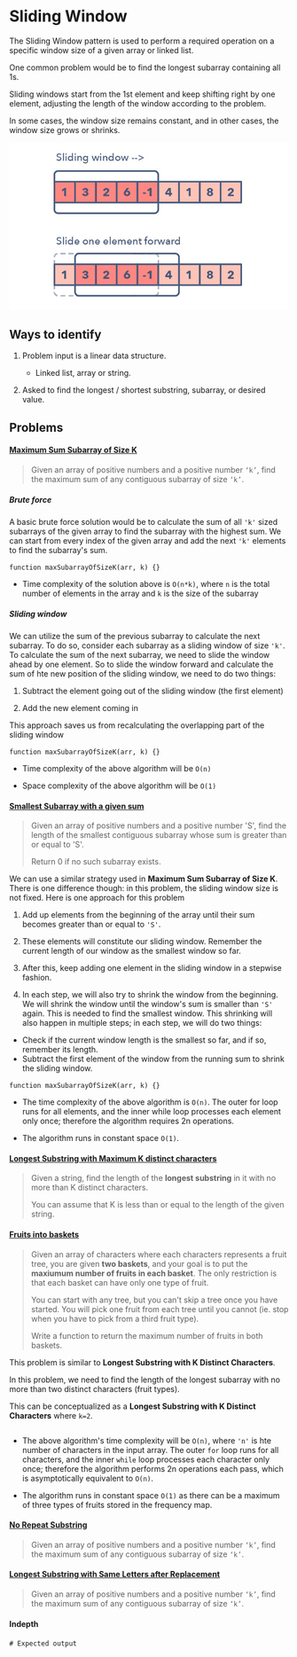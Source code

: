 # Sliding Window

The Sliding Window pattern is used to perform a required operation on a specific window size of a given array or linked list.

One common problem would be to find the longest subarray containing all 1s.
 
Sliding windows start from the 1st element and keep shifting right by one element, adjusting the length of the window according to the problem. 

In some cases, the window size remains constant, and in other cases, the window size grows or shrinks.


![sliding window](../../../assets/sliding_window.png)


## Ways to identify

1. Problem input is a linear data structure.
    - Linked list, array or string.

2. Asked to find the longest / shortest substring, subarray, or desired value.

## Problems

#### [Maximum Sum Subarray of Size K](./02.%20Maximum%20Sum%20Subarray%20of%20Size%20K.py) 

> Given an array of positive numbers and a positive number `‘k’`, find the maximum sum of any contiguous subarray of size `‘k’`.

##### Brute force
A basic brute force solution would be to calculate the sum of all `'k'` sized subarrays of the given array to find the subarray with the highest sum.
We can start from every index of the given array and add the next `'k'` elements to find the subarray's sum.

```
function maxSubarrayOfSizeK(arr, k) {}
```

- Time complexity of the solution above is `O(n*k)`, where `n` is the total number of elements in the array and `k` is the size of the subarray


##### Sliding window 

We can utilize the sum of the previous subarray to calculate the next subarray. To do so, consider each subarray as a sliding window of size `'k'`. To calculate the sum of the next subarray, we need to slide the window ahead by one element. So to slide the window forward and calculate the sum of hte new position of the sliding window, we need to do two things:

1. Subtract the element going out of the sliding window (the first element)

2. Add the new element coming in 

This approach saves us from recalculating the overlapping part of the sliding window


```
function maxSubarrayOfSizeK(arr, k) {}
```

- Time complexity of the above algorithm will be `O(n)`

- Space complexity of the above algorithm will be `O(1)`

#### [Smallest Subarray with a given sum](./03.%20Smallest%20Subarray%20with%20a%20given%20sum.py)

> Given an array of positive numbers and a positive number 'S', find the length of the smallest contiguous subarray whose sum is greater than or equal to 'S'.
> 
> Return 0 if no such subarray exists.

We can use a similar strategy used in **Maximum Sum Subarray of Size K**. There is one difference though: in this problem, the sliding window size is not fixed.
Here is one approach for this problem 

1. Add up elements from the beginning of the array until their sum becomes greater than or equal to `'S'`.

2. These elements will constitute our sliding window. Remember the current length of our window as the smallest window so far.

3. After this, keep adding one element in the sliding window in a stepwise fashion.

4. In each step, we will also try to shrink the window from the beginning. We will shrink the window until the window's sum is smaller than `'S'` again. This is needed to find the smallest window. This shrinking will also happen in multiple steps; in each step, we will do two things: 

- Check if the current window length is the smallest so far, and if so, remember its length.
- Subtract the first element of the window from the running sum to shrink the sliding window.

```
function maxSubarrayOfSizeK(arr, k) {}
```

- The time complexity of the above algorithm is `O(n)`. The outer for loop runs for all elements, and the inner while loop processes each element only once; therefore the algorithm requires 2n operations.

- The algorithm runs in constant space `O(1)`.

#### [Longest Substring with Maximum K distinct characters](./04.%20Longest%20Substring%20with%20Maximum%20K%20distinct%20characters.py)

> Given a string, find the length of the **longest substring** in it with no more than K distinct characters.
>
> You can assume that K is less than or equal to the length of the given string.

#### [Fruits into baskets](link)

> Given an array of characters where each characters represents a fruit tree, you are given **two baskets**, and your goal is to put the **maxiumum number of fruits in each basket**. The only restriction is that each basket can have only one type of fruit.
>
> You can start with any tree, but you can't skip a tree once you have started. You will pick one fruit from each tree until you cannot (ie. stop when you have to pick from a third fruit type).
>
> Write a function to return the maximum number of fruits in both baskets.

This problem is similar to **Longest Substring with K Distinct Characters**.

In this problem, we need to find the length of the longest subarray with no more than two distinct characters (fruit types).

This can be conceptualized as a **Longest Substring with K Distinct Characters** where `k=2`.

```
``` 

- The above algorithm's time complexity will be `O(n)`, where `'n'` is hte number of characters in the input array. The outer `for` loop runs for all characters, and the inner `while` loop processes each character only once; therefore the algorithm performs 2n operations each pass, which is asymptotically equivalent to `O(n)`.

- The algorithm runs in constant space `O(1)` as there can be a maximum of three types of fruits stored in the frequency map.

#### [No Repeat Substring](link)
> Given an array of positive numbers and a positive number `‘k’`, find the maximum sum of any contiguous subarray of size `‘k’`.

#### [Longest Substring with Same Letters after Replacement](link)

> Given an array of positive numbers and a positive number `‘k’`, find the maximum sum of any contiguous subarray of size `‘k’`.






#### Indepth 





```
# Expected output
```

